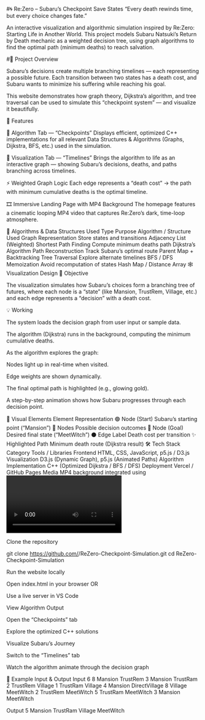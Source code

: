 #🌀 Re:Zero – Subaru’s Checkpoint Save States
“Every death rewinds time, but every choice changes fate.”

An interactive visualization and algorithmic simulation inspired by Re:Zero: Starting Life in Another World.
This project models Subaru Natsuki’s Return by Death mechanic as a weighted decision tree, using graph algorithms to find the optimal path (minimum deaths) to reach salvation.

#🚀 Project Overview

Subaru’s decisions create multiple branching timelines — each representing a possible future.
Each transition between two states has a death cost, and Subaru wants to minimize his suffering while reaching his goal.

This website demonstrates how graph theory, Dijkstra’s algorithm, and tree traversal can be used to simulate this “checkpoint system” — and visualize it beautifully.

🧩 Features

🧠 Algorithm Tab — “Checkpoints”
Displays efficient, optimized C++ implementations for all relevant Data Structures & Algorithms (Graphs, Dijkstra, BFS, etc.) used in the simulation.

🌌 Visualization Tab — “Timelines”
Brings the algorithm to life as an interactive graph — showing Subaru’s decisions, deaths, and paths branching across timelines.

⚡ Weighted Graph Logic
Each edge represents a “death cost” → the path with minimum cumulative deaths is the optimal timeline.

🎞️ Immersive Landing Page with MP4 Background
The homepage features a cinematic looping MP4 video that captures Re:Zero’s dark, time-loop atmosphere.

🧠 Algorithms & Data Structures Used
Type	Purpose	Algorithm / Structure Used
Graph Representation	Store states and transitions	Adjacency List (Weighted)
Shortest Path Finding	Compute minimum deaths path	Dijkstra’s Algorithm
Path Reconstruction	Track Subaru’s optimal route	Parent Map + Backtracking
Tree Traversal	Explore alternate timelines	BFS / DFS
Memoization	Avoid recomputation of states	Hash Map / Distance Array
🕸️ Visualization Design
🎯 Objective

The visualization simulates how Subaru’s choices form a branching tree of futures, where each node is a “state” (like Mansion, TrustRem, Village, etc.) and each edge represents a “decision” with a death cost.

💡 Working

The system loads the decision graph from user input or sample data.

The algorithm (Dijkstra) runs in the background, computing the minimum cumulative deaths.

As the algorithm explores the graph:

Nodes light up in real-time when visited.

Edge weights are shown dynamically.

The final optimal path is highlighted (e.g., glowing gold).

A step-by-step animation shows how Subaru progresses through each decision point.

🔮 Visual Elements
Element	Representation
🟢 Node (Start)	Subaru’s starting point (“Mansion”)
🔵 Nodes	Possible decision outcomes
🔴 Node (Goal)	Desired final state (“MeetWitch”)
⚫ Edge Label	Death cost per transition
✨ Highlighted Path	Minimum death route (Dijkstra result)
🛠️ Tech Stack
Category	Tools / Libraries
Frontend	HTML, CSS, JavaScript, p5.js / D3.js
Visualization	D3.js (Dynamic Graph), p5.js (Animated Paths)
Algorithm Implementation	C++ (Optimized Dijkstra / BFS / DFS)
Deployment	Vercel / GitHub Pages
Media	MP4 background integrated using <video> tag
Version Control	Git + GitHub
🤖 AI Tools Used
Tool	Purpose
V0.dev (by Vercel)	Generated responsive landing page structure with AI components.
Durable.co	Created initial layout + CTA sections using AI landing page generator.
Unbounce AI Builder	Helped prototype MP4 background landing page quickly.
ChatGPT (GPT-5)	Used for algorithm explanations, code optimization, and content generation.
Uizard.io	AI wireframing for layout design of the “Checkpoints” and “Timelines” tabs.
Runway ML	Used for enhancing and optimizing the MP4 background video loop.
🧪 How to Run the Project

Clone the repository

git clone https://github.com/<your-username>/ReZero-Checkpoint-Simulation.git
cd ReZero-Checkpoint-Simulation


Run the website locally

Open index.html in your browser
OR

Use a live server in VS Code

View Algorithm Output

Open the “Checkpoints” tab

Explore the optimized C++ solutions

Visualize Subaru’s Journey

Switch to the “Timelines” tab

Watch the algorithm animate through the decision graph

🏁 Example Input & Output
Input
6 8
Mansion TrustRem 3
Mansion TrustRam 2
TrustRem Village 1
TrustRam Village 4
Mansion DirectVillage 8
Village MeetWitch 2
TrustRem MeetWitch 5
TrustRam MeetWitch 3
Mansion MeetWitch

Output
5
Mansion TrustRam Village MeetWitch
